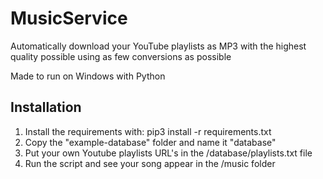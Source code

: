 # MusicService
Automatically download your YouTube playlists as MP3 with the highest quality possible using as few conversions as possible

Made to run on Windows with Python

## Installation

1. Install the requirements with: pip3 install -r requirements.txt
2. Copy the "example-database" folder and name it "database"
3. Put your own Youtube playlists URL's in the /database/playlists.txt file
4. Run the script and see your song appear in the /music folder
